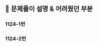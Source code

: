 <!--제목은 N일차 (날짜) 과제로 작성해주세요! 예시 : 1일차 1214 과제 -->
## 📓 문제풀이 설명 & 어려웠던 부분
<!--문제를 추가해서 작성해주세요!-->
### 1124-1번 
<!--설명을 작성해주세요!-->
### 1124-2번
<!--설명을 작성해주세요!-->
